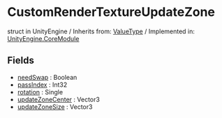 # CustomRenderTextureUpdateZone
struct in UnityEngine
 / Inherits from: <a href="https://docs.unity3d.com/6000.0/Documentation/ScriptReference/ValueType.html">ValueType</a> / Implemented in: <a href="https://docs.unity3d.com/6000.0/Documentation/ScriptReference/UnityEngine.CoreModule.html">UnityEngine.CoreModule</a>

## Fields
- <a href="https://docs.unity3d.com/6000.0/Documentation/ScriptReference/CustomRenderTextureUpdateZone-needSwap.html">needSwap</a> : Boolean
- <a href="https://docs.unity3d.com/6000.0/Documentation/ScriptReference/CustomRenderTextureUpdateZone-passIndex.html">passIndex</a> : Int32
- <a href="https://docs.unity3d.com/6000.0/Documentation/ScriptReference/CustomRenderTextureUpdateZone-rotation.html">rotation</a> : Single
- <a href="https://docs.unity3d.com/6000.0/Documentation/ScriptReference/CustomRenderTextureUpdateZone-updateZoneCenter.html">updateZoneCenter</a> : Vector3
- <a href="https://docs.unity3d.com/6000.0/Documentation/ScriptReference/CustomRenderTextureUpdateZone-updateZoneSize.html">updateZoneSize</a> : Vector3
